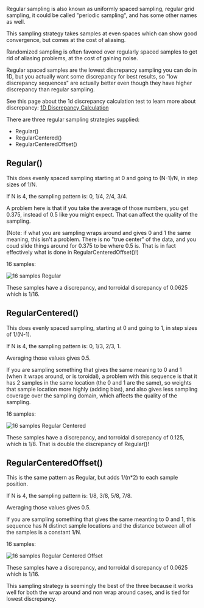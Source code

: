 Regular sampling is also known as uniformly spaced sampling, regular grid sampling, it could be called "periodic sampling", and has some other names as well.

This sampling strategy takes samples at even spaces which can show good convergence, but comes at the cost of aliasing.

Randomized sampling is often favored over regularly spaced samples to get rid of aliasing problems, at the cost of gaining noise.

Regular spaced samples are the lowest discrepancy sampling you can do in 1D, but you actually want some discrepancy for best results, so "low discrepancy sequences" are actually better even though they have higher discrepancy than regular sampling.

See this page about the 1d discrepancy calculation test to learn more about discrepancy: [1D Discrepancy Calculation](../../../tests/1d/discrepancy/discrepancy.md)

There are three regular sampling strategies supplied:
* Regular()
* RegularCentered()
* RegularCenteredOffset()

## Regular()

This does evenly spaced sampling starting at 0 and going to (N-1)/N, in step sizes of 1/N.

If N is 4, the sampling pattern is:  0, 1/4, 2/4, 3/4.

A problem here is that if you take the average of those numbers, you get 0.375, instead of 0.5 like you might expect.  That can affect the quality of the sampling.

(Note: if what you are sampling wraps around and gives 0 and 1 the same meaning, this isn't a problem. There is no "true center" of the data, and you coud slide things around for 0.375 to be where 0.5 is. That is in fact effectively what is done in RegularCenteredOffset()!)

16 samples:

![16 samples Regular](../../../samples/_1d/regular/MakeNumberline_Regular_16.png)

These samples have a discrepancy, and torroidal discrepancy of 0.0625 which is 1/16.

## RegularCentered()

This does evenly spaced sampling, starting at 0 and going to 1, in step sizes of 1/(N-1).

If N is 4, the sampling pattern is: 0, 1/3, 2/3, 1.

Averaging those values gives 0.5.

If you are sampling something that gives the same meaning to 0 and 1 (when it wraps around, or is toroidal), a problem with this sequence is that it has 2 samples in the same location (the 0 and 1 are the same), so weights that sample location more highly (adding bias), and also gives less sampling coverage over the sampling domain, which affects the quality of the sampling.

16 samples:

![16 samples Regular Centered](../../../samples/_1d/regular/MakeNumberline_RegularCentered_16.png)

These samples have a discrepancy, and torroidal discrepancy of 0.125, which is 1/8. That is double the discrepancy of Regular()!

## RegularCenteredOffset()

This is the same pattern as Regular, but adds 1/(n*2) to each sample position.

If N is 4, the sampling pattern is: 1/8, 3/8, 5/8, 7/8.

Averaging those values gives 0.5.

If you are sampling something that gives the same meanting to 0 and 1, this sequence has N distinct sample locations and the distance between all of the samples is a constant 1/N.

16 samples:

![16 samples Regular Centered Offset](../../../samples/_1d/regular/MakeNumberline_RegularCenteredOffset_16.png)

These samples have a discrepancy, and torroidal discrepancy of 0.0625 which is 1/16.

This sampling strategy is seemingly the best of the three because it works well for both the wrap around and non wrap around cases, and is tied for lowest discrepancy.
